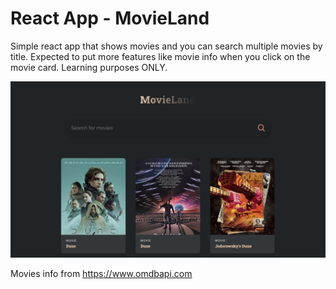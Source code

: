 # React App - MovieLand

Simple react app that shows movies and you can search multiple movies by title. Expected to put more features like movie info when you click on the movie card. Learning purposes ONLY.

![My Image](src/images/frontpage.png)

Movies info from https://www.omdbapi.com

